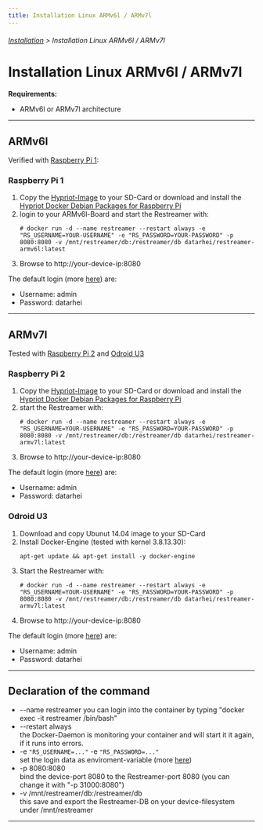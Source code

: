```yaml
---
title: Installation Linux ARMv6l / ARMv7l
---
```

###### [Installation](../docs/installation-index.html) > Installation Linux ARMv6l / ARMv7l
# Installation Linux ARMv6l / ARMv7l

**Requirements:**

* ARMv6l or ARMv7l architecture

---
## ARMv6l
Verified with <a target= "_blank" href="https://www.raspberrypi.org/products/model-b-plus/">Raspberry Pi 1</a>:

### Raspberry Pi 1

1. Copy the <a target= "_blank" href="http://blog.hypriot.com/getting-started-with-docker-on-your-arm-device/">Hypriot-Image</a> to your SD-Card or download and install the <a target= "_blank" href="http://blog.hypriot.com/downloads/#hypriot-docker-debian-dackages-for-raspberry-pi">Hypriot Docker Debian Packages for Raspberry Pi</a>  
2. login to your ARMv6l-Board and start the Restreamer with:    
   ```
   # docker run -d --name restreamer --restart always -e "RS_USERNAME=YOUR-USERNAME" -e "RS_PASSWORD=YOUR-PASSWORD" -p 8080:8080 -v /mnt/restreamer/db:/restreamer/db datarhei/restreamer-armv6l:latest
   ```
3. Browse to http://your-device-ip:8080

The default login (more [here](references-environment-vars.html#login-security)) are:

* Username: admin
* Password: datarhei

---

## ARMv7l
Tested with <a target= "_blank" href="https://www.raspberrypi.org/products/raspberry-pi-2-model-b/">Raspberry Pi 2</a> and <a target= "_blank" href="http://www.hardkernel.com/main/products/prdt_info.php?g_code=g138745696275">Odroid U3</a>

### Raspberry Pi 2

1. Copy the <a target= "_blank" href="http://blog.hypriot.com/getting-started-with-docker-on-your-arm-device/">Hypriot-Image</a> to your SD-Card or download and install the <a target= "_blank" href="http://blog.hypriot.com/downloads/#hypriot-docker-debian-dackages-for-raspberry-pi">Hypriot Docker Debian Packages for Raspberry Pi</a>  
2. start the Restreamer with:    
   ```
   # docker run -d --name restreamer --restart always -e "RS_USERNAME=YOUR-USERNAME" -e "RS_PASSWORD=YOUR-PASSWORD" -p 8080:8080 -v /mnt/restreamer/db:/restreamer/db datarhei/restreamer-armv7l:latest
   ```
3. Browse to http://your-device-ip:8080

The default login (more [here](references-environment-vars.html#login-security)) are:

* Username: admin
* Password: datarhei

### Odroid U3

1. Download and copy Ubunut 14.04 image to your SD-Card
2. Install Docker-Engine (tested with kernel 3.8.13.30):    
   ```
   apt-get update && apt-get install -y docker-engine
   ```
3. Start the Restreamer with:    
   ```
   # docker run -d --name restreamer --restart always -e "RS_USERNAME=YOUR-USERNAME" -e "RS_PASSWORD=YOUR-PASSWORD" -p 8080:8080 -v /mnt/restreamer/db:/restreamer/db datarhei/restreamer-armv7l:latest
   ```
4. Browse to http://your-device-ip:8080

The default login (more [here](references-environment-vars.html#login-security)) are:

* Username: admin
* Password: datarhei

---

## Declaration of the command

* --name restreamer
  you can login into the container by typing "docker exec -it restreamer /bin/bash"
* --restart always   
  the Docker-Daemon is monitoring your container and will start it it again, if it runs into errors. 
* -e `"RS_USERNAME=..."` -e `"RS_PASSWORD=..."`   
  set the login data as enviroment-variable (more [here](references-environment-vars.html#login-security))
* -p 8080:8080   
  bind the device-port 8080 to the Restreamer-port 8080 (you can change it with "-p 31000:8080")
* -v /mnt/restreamer/db:/restreamer/db   
  this save and export the Restreamer-DB on your device-filesystem under /mnt/restreamer

---